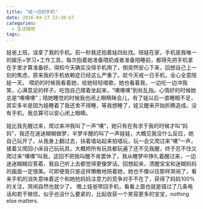 ```yaml
---
title: "戒一日的手机"
date: 2016-04-27 22:38:57
categories:
  - 生活随想
tags:
---
```


娃爸上班，误拿了我的手机。前一秒我还抱着娃四处找。陪娃在家，手机是我唯一的娱乐+学习+工作工具，每次抱着她准备喂奶或者准备陪睡前，都得先把手机拿在手里才算准备好。得知今天确实没得手机用了，倒突然安心下来，回想自己上一刻的焦虑，原来我的手机依赖症已经这么严重了。趁今天戒一日手机，全心全意陪娃一天。 喂奶的时候我看着她，给她轻轻唱歌，她也看着我，一边吃一边冲我笑，心满意足的样子。吃饱自己撑着坐起来，“噢噢噢”到处乱指。心情好的时候她总是“噢噢噢”；陪她睡觉的时候我也闭上眼睛眯会儿，有了娃以后一直睡眠不足，其实多半是因为娃睡着了我还舍不得睡，等我想睡了，娃又醒来开始折腾造成。没有手机，我总算可以安心闭上眼睛。 

娃比我先醒过来，爬过来冲我叫了一声“噢”，她只有在有求于我的时候才叫“妈妈”，我还在迷迷糊糊做梦，半梦半醒的叫了一声娃娃，大概见我没什么反应，她自己玩开了。从我身上翻过去，扶着墙站起来拍墙玩，玩一会又爬过来“噢”一声，接着又爬回小床自己玩玩具，大概把所有玩具都玩遍了还不见我醒，终于忍不住又爬过来“噢噢”叫我，这回不把我叫醒不肯罢休了，我从睡梦中挣扎着醒过来，一边迷迷糊糊应答着，我自己听上去都觉得更像梦话。回想起来，清醒宝宝和迷糊妈妈的画面一定很美。可即便我只是这样懒散地陪着她，她也不像以往那样哭闹了，看来手机的消失意味着这个和她抢妈妈注意力的竞争对手不在了，获得了妈妈100%的关注，哭闹自然也就少了。 晚上娃爸带回手机，看看上面也就是错过了几条电话和若干微信，似乎也没什么要紧的，比起收获一个笑容更多的宝宝，nothing else matters.